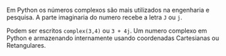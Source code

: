 
Em Python os números complexos são mais utilizados na engenharia e pesquisa. A parte imaginaria do numero recebe a letra `J` ou `j`.

Podem ser escritos `complex(3,4)` ou `3 + 4j`. Um numero complexo em Python e armazenando internamente usando coordenadas Cartesianas ou Retangulares.
